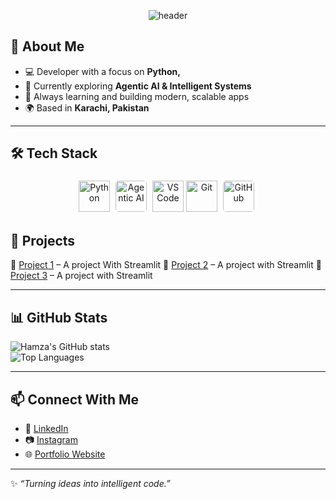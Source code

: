 <p align="center">
  <img src="https://capsule-render.vercel.app/api?type=waving&height=200&text=👨‍💻%20Muhammad%20Hamza&fontSize=50&fontColor=ffffff&fontAlignY=35&animation=fadeIn&color=0:0EF7F7,100:6A0DAD" alt="header"/>
</p>




## 🚀 About Me
- 💻 Developer with a focus on **Python,**
- 🧠 Currently exploring **Agentic AI & Intelligent Systems**
- 🌱 Always learning and building modern, scalable apps
- 🌍 Based in **Karachi, Pakistan**

---


## 🛠️ Tech Stack
<p align="center">
  <!-- Python -->
  <img src="https://cdn.jsdelivr.net/gh/devicons/devicon/icons/python/python-original.svg" alt="Python" width="50" height="50"/>
  
  <!-- Agentic AI (OpenAI) -->
  <img src="https://upload.wikimedia.org/wikipedia/commons/4/4d/OpenAI_Logo.svg" alt="Agentic AI" width="50" height="50" style="background:white; padding:5px; border-radius:10px;"/>
  
  <!-- VS Code -->
  <img src="https://cdn.jsdelivr.net/gh/devicons/devicon/icons/vscode/vscode-original.svg" alt="VS Code" width="50" height="50"/>
  
  <!-- Git -->
  <img src="https://cdn.jsdelivr.net/gh/devicons/devicon/icons/git/git-original.svg" alt="Git" width="50" height="50"/>
  
  <!-- GitHub -->
  <img src="https://cdn.jsdelivr.net/gh/devicons/devicon/icons/github/github-original.svg" alt="GitHub" width="50" height="50" style="background:white; padding:5px; border-radius:10px;"/>
</p>


## 📌 Projects
🔹 [Project 1](bmi-calu.streamlit.app/) – A project With Streamlit
🔹 [Project 2](https://password-generator-by-hamza.streamlit.app/) – A project with Streamlit
🔹 [Project 3](https://hamza-site.streamlit.app/) – A project with Streamlit 

 

---

## 📊 GitHub Stats
![Hamza's GitHub stats](https://github-readme-stats.vercel.app/api?username=Muhammad-hamza15&show_icons=true&theme=radical)  
![Top Languages](https://github-readme-stats.vercel.app/api/top-langs/?username=Muhammad-hamza15&layout=compact&theme=radical)

---

## 📫 Connect With Me
- 💼 [LinkedIn](www.linkedin.com/in/muhammad-hamza-050065317)
- 📷 [Instagram](https://www.instagram.com/ham_za.o6/)  
- 🌐 [Portfolio Website](#)  

---

✨ _“Turning ideas into intelligent code.”_
